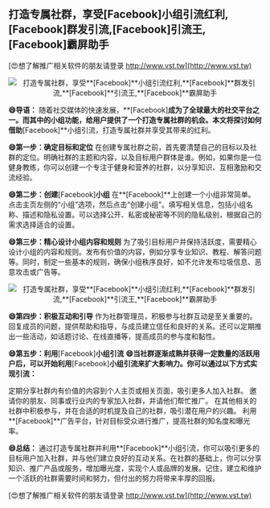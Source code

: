 ## **打造专属社群，享受**[Facebook]**小组引流红利,**[Facebook]**群发引流,**[Facebook]**引流王,**[Facebook]**霸屏助手**

[😍想了解推广相关软件的朋友请登录 http://www.vst.tw](http://www.vst.tw)

 <center><img src="https://vst.tw/MP4/tuiguang/png/0.png" alt="打造专属社群，享受**[Facebook]**小组引流红利,**[Facebook]**群发引流,**[Facebook]**引流王,**[Facebook]**霸屏助手"></center>

**😄导语：**
随着社交媒体的快速发展，**[Facebook]**成为了全球最大的社交平台之一。而其中的小组功能，给用户提供了一个打造专属社群的机会。本文将探讨如何借助**[Facebook]**小组引流，打造专属社群并享受其带来的红利。

**😄第一步：确定目标和定位**
在创建专属社群之前，首先要清楚自己的目标以及社群的定位。明确社群的主题和内容，以及目标用户群体是谁。例如，如果你是一位健身教练，你可以创建一个专注于健身和营养的社群，以分享知识、互相激励和交流经验。

**😄第二步：创建**[Facebook]**小组**
在**[Facebook]**上创建一个小组非常简单。点击主页左侧的“小组”选项，然后点击“创建小组”。填写相关信息，包括小组名称、描述和隐私设置。可以选择公开、私密或秘密等不同的隐私级别，根据自己的需求选择适合的设置。

**😄第三步：精心设计小组内容和规则**
为了吸引目标用户并保持活跃度，需要精心设计小组的内容和规则。发布有价值的内容，例如分享专业知识、教程、解答问题等。同时，制定一些基本的规则，确保小组秩序良好，如不允许发布垃圾信息、恶意攻击或广告等。

 <center><img src="https://vst.tw/MP4/tuiguang/png/8.png" alt="打造专属社群，享受**[Facebook]**小组引流红利,**[Facebook]**群发引流,**[Facebook]**引流王,**[Facebook]**霸屏助手"></center>

**😄第四步：积极互动和引导**
作为社群管理员，积极参与社群互动是至关重要的。回复成员的问题，提供帮助和指导，与成员建立信任和良好的关系。还可以定期推出一些活动，如话题讨论、在线直播等，提高成员的参与度和黏性。

**😄第五步：利用**[Facebook]**小组引流**
**😄当社群逐渐成熟并获得一定数量的活跃用户后，可以开始利用**[Facebook]**小组引流来扩大影响力。你可以通过以下方式实现引流：**

定期分享社群内有价值的内容到个人主页或相关页面，吸引更多人加入社群。
邀请你的朋友、同事或行业内的专家加入社群，并请他们帮忙推广。
在其他相关的社群中积极参与，并在合适的时机提及自己的社群，吸引潜在用户的兴趣。
利用**[Facebook]**广告平台，针对目标受众进行推广，提高社群的知名度和曝光率。

**😄总结：**
通过打造专属社群并利用**[Facebook]**小组引流，你可以吸引更多的目标用户加入社群，并与他们建立良好的互动关系。在社群的基础上，你可以分享知识、推广产品或服务，增加曝光度，实现个人或品牌的发展。记住，建立和维护一个活跃的社群需要时间和努力，但付出的努力将带来丰厚的回报。

[😍想了解推广相关软件的朋友请登录 http://www.vst.tw](http://www.vst.tw)



